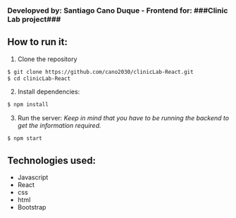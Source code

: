 ### Developved by: Santiago Cano Duque - Frontend for: ###Clinic Lab project###

## How to run it:

1. Clone the repository

```sh
$ git clone https://github.com/cano2030/clinicLab-React.git
$ cd clinicLab-React
```

2. Install dependencies:

```sh
$ npm install
```

3. Run the server: *Keep in mind that you have to be running the backend to get the information
required.*

```sh
$ npm start
```
## Technologies used:

- Javascript
- React
- css
- html
- Bootstrap
